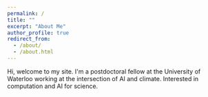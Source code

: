 ```yaml
---
permalink: /
title: ""
excerpt: "About Me"
author_profile: true
redirect_from: 
  - /about/
  - /about.html
---
```


Hi, welcome to my site. I'm a postdoctoral fellow at the University of Waterloo working at the intersection of AI and climate. Interested in computation and AI for science.    

